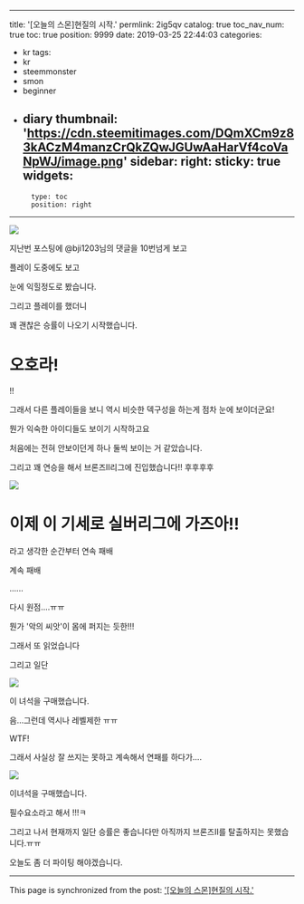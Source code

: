 
---
title: '[오늘의 스몬]현질의 시작.'
permlink: 2ig5qv
catalog: true
toc_nav_num: true
toc: true
position: 9999
date: 2019-03-25 22:44:03
categories:
- kr
tags:
- kr
- steemmonster
- smon
- beginner
- diary
thumbnail: 'https://cdn.steemitimages.com/DQmXCm9z83kACzM4manzCrQkZQwJGUwAaHarVf4coVaNpWJ/image.png'
sidebar:
    right:
        sticky: true
widgets:
    -
        type: toc
        position: right
---


![](https://cdn.steemitimages.com/DQmXCm9z83kACzM4manzCrQkZQwJGUwAaHarVf4coVaNpWJ/image.png)

지난번 포스팅에 @bji1203님의 댓글을 10번넘게 보고 

플레이 도중에도 보고

눈에 익힐정도로 봤습니다.

그리고 플레이를 했더니

꽤 괜찮은 승률이 나오기 시작했습니다.

# 오호라!
!!

그래서 다른 플레이들을 보니 역시 비슷한 덱구성을 하는게 점차 눈에 보이더군요!

뭔가 익숙한 아이디들도 보이기 시작하고요

처음에는 전혀 안보이던게 하나 둘씩 보이는 거 같았습니다.

그리고 꽤 연승을 해서 브론즈II리그에 진입했습니다!! 후후후후

![](https://cdn.steemitimages.com/DQmbbLHzabEG8EJVkMBjRS9K8XyymTQYeG6SZgbZRJDDybj/image.png)

# 이제 이 기세로 실버리그에 가즈아!!

라고 생각한 순간부터 연속 패배

계속 패배

......

다시 원점....ㅠㅠ

뭔가 '악의 씨앗'이 몸에 퍼지는 듯한!!!

그래서 또 읽었습니다

그리고 일단

![](https://cdn.steemitimages.com/DQmTDoVegagX9WzRQjUKiFbVa2KS4aNQEdeeH7LexWKpyXz/image.png)

이 녀석을 구매했습니다.

음...그런데 역시나 레벨제한 ㅠㅠ

WTF!

그래서 사실상 잘 쓰지는 못하고 계속해서 연패를 하다가....

![](https://cdn.steemitimages.com/DQmacTYTrQQ2LFLSgeDXb53dtxaumfVT2RWXSJPmWiD3Gis/image.png)

이녀석을 구매했습니다.

필수요소라고 해서 !!!ㅋ

그리고 나서 현재까지 일단 승률은 좋습니다만 아직까지 브론즈II를 탈출하지는 못했습니다.ㅠㅠ

오늘도 좀 더 파이팅 해야겠습니다.

- - -

This page is synchronized from the post: ['[오늘의 스몬]현질의 시작.'](https://steemit.com/@virus707/2ig5qv)
